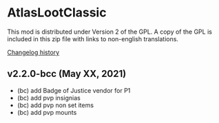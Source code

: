 # AtlasLootClassic

This mod is distributed under Version 2 of the GPL.  A copy of the GPL is included in this zip file with links to non-english translations.

[Changelog history](https://github.com/Hoizame/AtlasLootClassic/blob/master/AtlasLootClassic/Documentation/Release_Notes.md)

## v2.2.0-bcc (May XX, 2021)

- (bc) add Badge of Justice vendor for P1
- (bc) add pvp insignias
- (bc) add pvp non set items
- (bc) add pvp mounts
